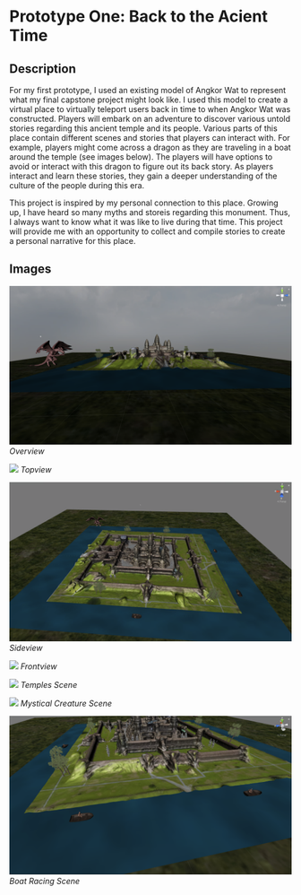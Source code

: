 # Prototype One: Back to the Acient Time

## Description
For my first prototype, I used an existing model of Angkor Wat to represent what my final capstone project might look like. I used this model to create a virtual place to virtually teleport users back in time to when Angkor Wat was constructed. Players will embark on an adventure to discover various untold stories regarding this ancient temple and its people. Various parts of this place contain different scenes and stories that players can interact with. For example, players might come across a dragon as they are traveling in a boat around the temple (see images below). The players will have options to avoid or interact with this dragon to figure out its back story. As players interact and learn these stories, they gain a deeper understanding of the culture of the people during this era.


This project is inspired by my personal connection to this place. Growing up, I have heard so many myths and storeis regarding this monument. Thus, I always want to know what it was like to live during that time. This project will provide me with an opportunity to collect and compile stories to create a personal narrative for this place. 



<!-- <img src="images/overview.png" width="800" height="434">
<img src="images/topview2.png" width="800" height="434">
<img src="images/overview2.png" width="800" height="434">
<img src="images/frontview.png" width="800" height="434">
<img src="images/closeview.png" width="800" height="434">
<img src="images/dragon.png" width="800" height="434">
<img src="images/boats.png" width="800" height="434"> -->
## Images
![](images/overview.png)
*Overview*

![](images/topview2.png)
*Topview*

![](images/overview2.png)
*Sideview*

![](images/frontview.png)
*Frontview*

![](images/closeview.png)
*Temples Scene*

![](images/dragon.png)
*Mystical Creature Scene*

![](images/boats.png)
*Boat Racing Scene*


